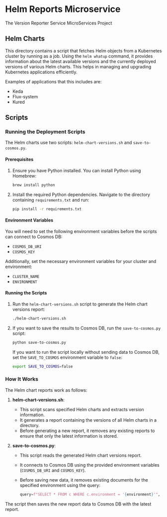 # Helm Reports Microservice

The Version Reporter Service MicroServices Project

## Helm Charts

This directory contains a script that fetches Helm objects from a Kubernetes cluster by running as a job. Using the `helm whatup` command, it provides information about the latest available versions and the currently deployed versions of various Helm charts. This helps in managing and upgrading Kubernetes applications efficiently.

Examples of applications that this includes are:

- Keda
- Flux-system
- Kured

## Scripts

### Running the Deployment Scripts

The Helm charts use two scripts: `helm-chart-versions.sh` and `save-to-cosmos.py`.

#### Prerequisites

1. Ensure you have Python installed. You can install Python using Homebrew:

    ```sh
    brew install python
    ```

2. Install the required Python dependencies. Navigate to the directory containing `requirements.txt` and run:

    ```sh
    pip install -r requirements.txt
    ```

#### Environment Variables

You will need to set the following environment variables before the scripts can connect to Cosmos DB:

- `COSMOS_DB_URI`
- `COSMOS_KEY`

Additionally, set the necessary environment variables for your cluster and environment:

- `CLUSTER_NAME`
- `ENVIRONMENT`

#### Running the Scripts

1. Run the `helm-chart-versions.sh` script to generate the Helm chart versions report:

    ```sh
    ./helm-chart-versions.sh
    ```
2. If you want to save the results to Cosmos DB, run the `save-to-cosmos.py` script:

    ```sh
    python save-to-cosmos.py
    ```

    If you want to run the script locally without sending data to Cosmos DB, set the `SAVE_TO_COSMOS` environment variable to `false`:

    ```sh
    export SAVE_TO_COSMOS=false
    ```

### How It Works

The Helm chart reports work as follows:

1. **helm-chart-versions.sh**:
    - This script scans specified Helm charts and extracts version information.
    - It generates a report containing the versions of all Helm charts in a directory.
    - Before generating a new report, it removes any existing reports to ensure that only the latest information is stored.

2. **save-to-cosmos.py**:
    - This script reads the generated Helm chart versions report.
    - It connects to Cosmos DB using the provided environment variables (`COSMOS_DB_URI` and `COSMOS_KEY`).
    - Before saving new data, it removes existing documents for the specified environment using the query:

        ```python
        query=f"SELECT * FROM c WHERE c.environment = '{environment}'",
        ```

The script then saves the new report data to Cosmos DB with the latest report.